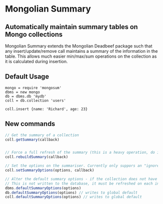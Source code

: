 # Mongolian Summary
## Automatically maintain summary tables on Mongo collections
Mongolian Summary extends the Mongolian Deadbeef package such that any insert/update/remove call maintains a summary of the information in the table.
This allows much easier min/max/sum operations on the collection as it is calculated during insertion.

## Default Usage
```
mongo = require 'mongosum'
dbms = new mongo
db = dbms.db 'mydb'
coll = db.collection 'users'

coll.insert {name: 'Richard', age: 23}
```

## New commands
```javascript
// Get the summary of a collection
coll.getSummary(callback)


// Force a full refresh of the summary (this is a heavy operation, do it rarely)
coll.rebuildSummary(callback)

// Set the options on the summariser. Currently only suppors an "ignored_columns" array, for things like _id
coll.setSummaryOptions(options, callback)

// Alter the default summary options - if the collection does not have explicit options, it will use these.
// This is not written to the database, it must be refreshed on each instance.
dbms.defaultSummaryOptions(options)
db.defaultSummaryOptions(options) // writes to global default
coll.defaultSummaryOptions(options) // writes to global default
```